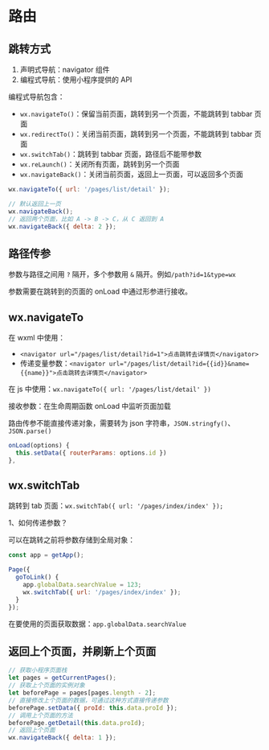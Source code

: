 # 路由

## 跳转方式

1. 声明式导航：navigator 组件
2. 编程式导航：使用小程序提供的 API

编程式导航包含：

- `wx.navigateTo()`：保留当前页面，跳转到另一个页面，不能跳转到 tabbar 页面
- `wx.redirectTo()`：关闭当前页面，跳转到另一个页面，不能跳转到 tabbar 页面
- `wx.switchTab()`：跳转到 tabbar 页面，路径后不能带参数
- `wx.reLaunch()`：关闭所有页面，跳转到另一个页面
- `wx.navigateBack()`：关闭当前页面，返回上一页面，可以返回多个页面

```js
wx.navigateTo({ url: '/pages/list/detail' });

// 默认返回上一页
wx.navigateBack();
// 返回两个页面，比如 A -> B -> C，从 C 返回到 A
wx.navigateBack({ delta: 2 });
```

## 路径传参

参数与路径之间用 `?` 隔开，多个参数用 `&` 隔开。例如`/path?id=1&type=wx`

参数需要在跳转到的页面的 onLoad 中通过形参进行接收。

## wx.navigateTo

在 wxml 中使用：

- `<navigator url="/pages/list/detail?id=1">点击跳转去详情页</navigator>`
- 传递变量参数：`<navigator url="/pages/list/detail?id={{id}}&name={{name}}">点击跳转去详情页</navigator>`

在 js 中使用：`wx.navigateTo({ url: '/pages/list/detail' })`

接收参数：在生命周期函数 onLoad 中监听页面加载

路由传参不能直接传递对象，需要转为 json 字符串，`JSON.stringfy()`、`JSON.parse()`

```js
onLoad(options) {
  this.setData({ routerParams: options.id })
},
```

## wx.switchTab

跳转到 tab 页面：`wx.switchTab({ url: '/pages/index/index' });`

1、如何传递参数？

可以在跳转之前将参数存储到全局对象：

```js
const app = getApp();

Page({
  goToLink() {
    app.globalData.searchValue = 123;
    wx.switchTab({ url: '/pages/index/index' });
  }
});
```

在要使用的页面获取数据：`app.globalData.searchValue`

## 返回上个页面，并刷新上个页面

```js
// 获取小程序页面栈
let pages = getCurrentPages();
// 获取上个页面的实例对象
let beforePage = pages[pages.length - 2];
// 直接修改上个页面的数据，可通过这种方式直接传递参数
beforePage.setData({ proId: this.data.proId });
// 调用上个页面的方法
beforePage.getDetail(this.data.proId);
// 返回上个页面
wx.navigateBack({ delta: 1 });
```
